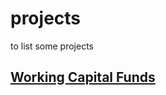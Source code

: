# projects
to list some projects
## <a href="https://vijaykrishnaas.github.io/projects/wcf/" target=_blank>Working Capital Funds</a>

